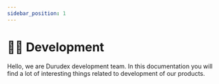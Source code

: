 ```yaml
---
sidebar_position: 1
---
```


# 👨‍🏭 Development

Hello, we are Durudex development team. In this documentation you will find a lot of interesting things related to development of our products.